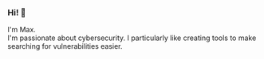 ### Hi! 👋
I'm Max.<br/>
I'm passionate about cybersecurity. I particularly like creating tools to make searching for vulnerabilities easier.<br/>
